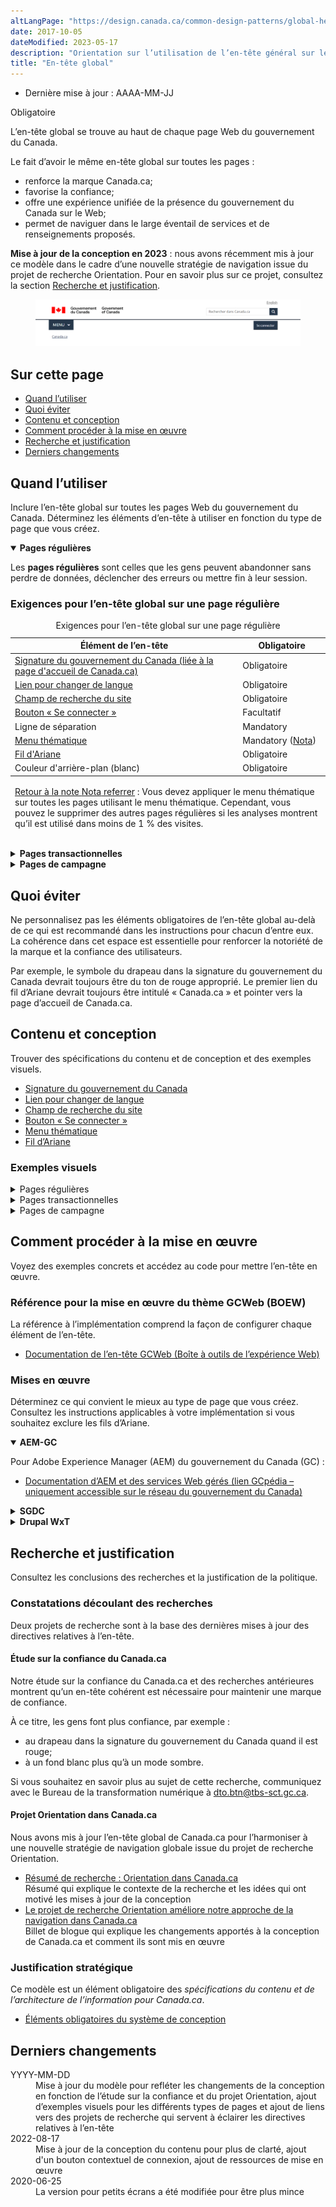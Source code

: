 ```yaml
---
altLangPage: "https://design.canada.ca/common-design-patterns/global-header.html"
date: 2017-10-05
dateModified: 2023-05-17
description: "Orientation sur l’utilisation de l’en-tête général sur les pages Canada.ca. L’en-tête général se trouve dans la partie supérieure de chaque page Web du gouvernement du Canada."
title: "En-tête global"
---
```

<div class="cnt-wdth-lmtd">
  <div class="row">
    <div class="col-md-12 pull-left">
      <ul class="list-inline small mrgn-bttm-sm" id="list-inline-desktop-only">
        <li class="mrgn-rght-lg">Dernière mise à jour&nbsp;: AAAA-MM-JJ</li>
      </ul>
    </div>
  </div>
  <p><span class="label label-danger">Obligatoire</span></p>
  <p>L’en-tête global se trouve au haut de chaque page Web du gouvernement du Canada.</p>
  <p>Le fait d’avoir le même en-tête global sur toutes les pages&nbsp;:</p>
  <ul>
    <li>renforce la marque Canada.ca;</li>
    <li>favorise la confiance;</li>
    <li>offre une expérience unifiée de la présence du gouvernement du Canada sur le Web;</li>
    <li>permet de naviguer dans le large éventail de services et de renseignements proposés.</li>
  </ul>
  <p><strong>Mise à jour de la conception en 2023</strong>&nbsp;: nous avons récemment mis à jour ce modèle dans le cadre d’une nouvelle stratégie de navigation issue du projet de recherche Orientation. Pour en savoir plus sur ce projet, consultez la section <a href="#recherche">Recherche et justification</a>.</p>
  <div class="pattern-demo mrgn-tp-lg">
    <figure class="mrgn-bttm-sm"><img src="../images/01-signin-button-lg-fr.png" class="img-responsive" alt=""></figure>
  </div>
  <section>
    <h2>Sur cette page</h2>
    <ul>
      <li><a href="#quand">Quand l’utiliser</a></li>
      <li><a href="#eviter">Quoi éviter</a></li>
      <li><a href="#contenu">Contenu et conception</a></li>
      <li><a href="#implementation">Comment procéder à la mise en œuvre</a></li>
      <li><a href="#recherche">Recherche et justification</a></li>
      <li><a href="#changements">Derniers changements</a></li>
    </ul>
  </section>
  <h2 id="quand">Quand l’utiliser</h2>
  <p>Inclure l’en-tête global sur toutes les pages Web du gouvernement du Canada. Déterminez les éléments d’en-tête à utiliser en fonction du type de page que vous créez.</p>
</div>
<div class="row">
  <div class="col-md-8">
    <div class="wb-tabs mrgn-tp-lg">
      <div class="tabpanels">
        <details id="001" open="open">
          <summary><strong>Pages régulières</strong></summary>
          <p class="mrgn-tp-lg">Les <strong>pages régulières</strong> sont celles que les gens peuvent abandonner sans perdre de données, déclencher des erreurs ou mettre fin à leur session.</p>
          <h3>Exigences pour l’en-tête global sur une page régulière</h3>
          <div class="panel panel-default mrgn-tp-md">
            <table class="table table-striped" id="mandatory-01" aria-live="polite">
              <caption class="wb-inv">
              Exigences pour l’en-tête global sur une page régulière
              </caption>
              <thead>
                <tr>
                  <th class="col-md-8">Élément de l’en-tête</th>
                  <th class="col-md-4">Obligatoire</th>
                </tr>
              </thead>
              <tbody>
                <tr>
                  <td><a href="signature.html">Signature du gouvernement du Canada (liée à la page d'accueil de Canada.ca)</a></td>
                  <td><span class="far fa-check-circle text-success"></span><span class="wb-inv"> Obligatoire</span></td>
                </tr>
                <tr>
                  <td><a href="changer-langue.html">Lien pour changer de langue</a></td>
                  <td><span class="far fa-check-circle text-success"></span><span class="wb-inv"> Obligatoire</span></td>
                </tr>
                <tr>
                  <td><a href="champ-recherche.html">Champ de recherche du site</a></td>
                  <td><span class="far fa-check-circle text-success"></span><span class="wb-inv"> Obligatoire</span></td>
                </tr>
                <tr>
                  <td><a href="connexion-contextuel.html">Bouton &laquo;&nbsp;Se connecter&nbsp;&raquo;</a></td>
                  <td><span class="far fa-check-circle text-success"></span><span class="wb-inv"> Facultatif</span></td>
                </tr>
                <tr>
                  <td>Ligne de séparation</td>
                  <td><span class="far fa-check-circle text-success"></span><span class="wb-inv"> Mandatory</span></td>
                </tr>
                <tr>
                  <td><a href="menu-site.html">Menu thématique</a></td>
                  <td><span class="far fa-check-circle text-success"></span><span class="wb-inv"> Mandatory</span> <span class="small">(<a href="#smenu-note" id="smenu">Nota</a>)</span></td>
                </tr>
                <tr>
                  <td><a href="fil-ariane.html">Fil d'Ariane</a></td>
                  <td><span class="far fa-check-circle text-success"></span><span class="wb-inv"> Obligatoire</span></td>
                </tr>
                <tr>
                  <td>Couleur d'arrière-plan (blanc)</td>
                  <td><span class="far fa-check-circle text-success"></span><span class="wb-inv"> Obligatoire</span></td>
                </tr>
              </tbody>
              <tfoot>
                <tr>
                  <td colspan="2"><div class="fn-rtn small mrgn-tp-md" id="smenu-note">
                      <p><a href="#smenu"><span class="wb-inv">Retour à la note </span>Nota<span class="wb-inv"> referrer</span></a>&nbsp;: Vous devez appliquer le menu thématique sur toutes les pages utilisant le menu thématique. Cependant, vous pouvez le supprimer des autres pages régulières si les analyses montrent qu’il est utilisé dans moins de 1 % des visites.</p>
                    </div></td>
                </tr>
              </tfoot>
            </table>
          </div>
        </details>
        <details id="002">
          <summary><strong>Pages transactionnelles</strong></summary>
          <p class="mrgn-tp-lg">Les <strong>pages transactionnelles</strong> sont des pages où les gens sont engagés dans un processus transactionnel, et le fait de suivre par erreur d’autres liens entraînerait des erreurs, une perte de données ou une interruption accidentelle de la session.</p>
          <h3>Exigences pour l’en-tête global sur une page transactionnelle</h3>
          <div class="panel panel-default mrgn-tp-md">
            <table class="table table-striped" id="mandatory-02" aria-live="polite">
              <caption class="wb-inv">
              Exigences pour l’en-tête global 
              </caption>
              <thead>
                <tr>
                  <th class="col-md-8">Élément de l’en-tête</th>
                  <th class="col-md-4">Obligatoire</th>
                </tr>
              </thead>
              <tbody>
                <tr>
                  <td><a href="signature.html">Signature du gouvernement du Canada (liée à la page d'accueil de Canada.ca)</a></td>
                  <td><span class="far fa-check-circle text-success"></span><span class="wb-inv"> Obligatoire</span> (Le lien vers la page d'accueil de Canada.ca est facultatif)</td>
                </tr>
                <tr>
                  <td><a href="changer-langue.html">Lien pour changer de langue</a></td>
                  <td><span class="far fa-check-circle text-success"></span><span class="wb-inv"> Mandatory</span> <span class="small">(<a href="#tmenu-note" id="tmenu">Nota</a>)</span></td>
                </tr>
                <tr>
                  <td><a href="champ-recherche.html">Champ de recherche du site</a></td>
                  <td>Facultatif</td>
                </tr>
                <tr>
                  <td><a href="connexion-contextuel.html">Bouton &laquo;&nbsp;Se connecter&nbsp;&raquo;</a></td>
                  <td>Facultatif</td>
                </tr>
                <tr>
                  <td>Ligne de séparation</td>
                  <td><span class="far fa-check-circle text-success"></span><span class="wb-inv"> Mandatory</span></td>
                </tr>
                <tr>
                  <td><a href="menu-site.html">Menu thématique</a></td>
                  <td>Facultatif</td>
                </tr>
                <tr>
                  <td><a href="fil-ariane.html">Fil d'Ariane</a></td>
                  <td>Facultatif</td>
                </tr>
                <tr>
                  <td>Couleur d'arrière-plan (blanc)</td>
                  <td><span class="far fa-check-circle text-success"></span><span class="wb-inv">Obligatoire</span></td>
                </tr>
              </tbody>
              <tfoot>
                <tr>
                  <td colspan="2"><div class="fn-rtn small mrgn-tp-md" id="tmenu-note">
                      <p><a href="#tmenu"><span class="wb-inv">Retour à la note</span>Nota<span class="wb-inv"> referrer</span></a>&nbsp;: Les nouvelles pages transactionnelles des applications Web doivent permettre aux utilisateurs de basculer entre les langues officielles. Les anciennes applications Web qui ne permettent pas de basculer d’une langue à l’autre doivent être mises à jour ou remplacées. En attendant, vous pouvez omettre le basculement entre les langues si son utilisation entraîne une perte de données.</p>
                    </div></td>
                </tr>
              </tfoot>
            </table>
          </div>
        </details>
        <details id="003">
          <summary><strong>Pages de campagne</strong></summary>
          <p class="mrgn-tp-lg">Les <strong>pages de campagne</strong> sont des pages d'accueil pour les campagnes de marketing ou de publicité externes. La flexibilité de la présentation permet aux institutions de faire correspondre des éléments de leur campagne externe avec cette page d'accueil.</p>
          <h3>Exigences pour l’en-tête global sur une page de campagne</h3>
          <div class="panel panel-default mrgn-tp-md">
            <table class="table table-striped" id="mandatory-03" aria-live="polite">
              <caption class="wb-inv">
              Exigences pour l’en-tête global 
              </caption>
              <thead>
                <tr>
                  <th class="col-md-8">Élément de l’en-tête</th>
                  <th class="col-md-4">Obligatoire</th>
                </tr>
              </thead>
              <tbody>
                <tr>
                  <td><a href="signature.html">Signature du gouvernement du Canada (liée à la page d'accueil de Canada.ca)</a></td>
                  <td><span class="far fa-check-circle text-success"></span><span class="wb-inv"> Obligatoire</span></td>
                </tr>
                <tr>
                  <td><a href="changer-langue.html">Lien pour changer de langue</a></td>
                  <td><span class="far fa-check-circle text-success"></span><span class="wb-inv"> Obligatoire</span></td>
                </tr>
                <tr>
                  <td><a href="champ-recherche.html">Champ de recherche du site</a></td>
                  <td><span class="far fa-check-circle text-success"></span><span class="wb-inv"> Obligatoire</span></td>
                </tr>
                <tr>
                  <td><a href="connexion-contextuel.html">Bouton &laquo;&nbsp;Se connecter&nbsp;&raquo;</a></td>
                  <td>Facultatif</td>
                </tr>
                <tr>
                  <td>Ligne de séparation</td>
                  <td><span class="far fa-check-circle text-success"></span><span class="wb-inv"> Mandatory</span></td>
                </tr>
                <tr>
                  <td><a href="menu-site.html">Menu thématique</a></td>
                  <td>Facultatif</td>
                </tr>
                <tr>
                  <td><a href="fil-ariane.html">Fil d'Ariane</a></td>
                  <td><span class="far fa-check-circle text-success"></span><span class="wb-inv"> Obligatoire</span></td>
                </tr>
                <tr>
                  <td>Couleur d'arrière-plan (blanc)</td>
                  <td><span class="far fa-check-circle text-success"></span><span class="wb-inv"> Obligatoire</span></td>
                </tr>
              </tbody>
            </table>
          </div>
        </details>
      </div>
    </div>
  </div>
</div>
<div class="cnt-wdth-lmtd">
  <h2 id="eviter">Quoi éviter</h2>
  <p>Ne personnalisez pas les éléments obligatoires de l’en-tête global au-delà de ce qui est recommandé dans les instructions pour chacun d’entre eux. La cohérence dans cet espace est essentielle pour renforcer la notoriété de la marque et la confiance des utilisateurs.</p>
  <p>Par exemple, le symbole du drapeau dans la signature du gouvernement du Canada devrait toujours être du ton de rouge approprié. Le premier lien du fil d’Ariane devrait toujours être intitulé &laquo;&nbsp;Canada.ca&nbsp;&raquo; et pointer vers la page d’accueil de Canada.ca.</p>
  <h2 id="contenu">Contenu et conception</h2>
  <p>Trouver des spécifications du contenu et de conception et des exemples visuels.</p>
  <ul>
    <li><a href="https://conception.canada.ca/configurations-conception-communes/en-tete-general.html">Signature du gouvernement du Canada</a></li>
    <li><a href="https://conception.canada.ca/configurations-conception-communes/changer-langue.html">Lien pour changer de langue</a></li>
    <li><a href="https://conception.canada.ca/configurations-conception-communes/connexion-contextuel.html">Champ de recherche du site</a></li>
    <li><a href="https://conception.canada.ca/configurations-conception-communes/connexion-contextuel.html">Bouton &laquo;&nbsp;Se connecter&nbsp;&raquo;</a></li>
    <li><a href="https://conception.canada.ca/configurations-conception-communes/menu-site.html">Menu thématique</a></li>
    <li><a href="https://conception.canada.ca/configurations-conception-communes/fil-ariane.html">Fil d’Ariane</a></li>
  </ul>
  <h3>Exemples visuels</h3>
  <details>
    <summary class="bg-info">Pages régulières</summary>
    <div class="pattern-demo mrgn-tp-lg">
      <figure>
        <figcaption><b>En-tête global : pages régulières, grand écran</b></figcaption>
        <img src="../images/01-signin-button-lg-fr.png" class="img-responsive" alt="">
        <details class="mrgn-tp-md">
          <summary class="wb-toggle small" data-toggle="{&quot;print&quot;:&quot;on&quot;}">Texte de remplacement&nbsp;: schéma de l’en-tête global pour les grands écrans.</summary>
          <p class="mrgn-tp-lg">Sur les grands écrans, l’en-tête global sur une page régulière comporte 4 lignes&nbsp;:</p>
          <ol>
            <li>Lien pour changer de langue à l’extrême droite;</li>
            <li>Signature du gouvernement du Canada à gauche, champ de recherche du site à droite;</li>
            <li>Sous une ligne de séparation, le menu thématique se trouve à gauche, le bouton facultatif &laquo;&nbsp;Se connecter&nbsp;&raquo; se trouve à droite;</li>
            <li>Fil d’Ariane à gauche.</li>
          </ol>
        </details>
      </figure>
    </div>
    <div class="pattern-demo mrgn-tp-lg">
      <figure>
        <figcaption><b>En-tête global : pages régulières, petit écran</b></figcaption>
        <img src="../images/01-signin-button-sm-fr.png" class="img-responsive" alt="">
        <details class="mrgn-tp-md">
          <summary class="wb-toggle small" data-toggle="{&quot;print&quot;:&quot;on&quot;}">Texte de remplacement&nbsp;: schéma de l’en-tête global pour les petits écrans.</summary>
          <p class="mrgn-tp-lg">Sur les petits écrans, l’en-tête global sur une page régulière comporte 4 lignes&nbsp;:</p>
          <ol>
            <li>Signature du gouvernement du Canada à gauche, lien pour changer de langue à l’extrême droite;</li>
            <li>Le champ de recherche du site couvre toute la ligne;</li>
            <li>Sous une ligne de séparation, le menu thématique se trouve à gauche, le bouton facultatif &laquo;&nbsp;Se connecter&nbsp;&raquo; se trouve à droite;</li>
            <li>Fil d’Ariane à gauche.</li>
          </ol>
        </details>
      </figure>
    </div>
  </details>
  <details>
    <summary class="bg-info">Pages transactionnelles</summary>
    <div class="pattern-demo mrgn-tp-lg">
      <figure>
        <figcaption><b>En-tête global minimum&nbsp;: pages transactionnelles, grand écran</b></figcaption>
        <img src="../images/01-global-header-transactional-lg-fr.png" class="img-responsive" alt="">
        <details class="mrgn-tp-md">
          <summary class="wb-toggle small" data-toggle="{&quot;print&quot;:&quot;on&quot;}">Texte de remplacement&nbsp;: schéma de l’en-tête global minimum sur un grand écran</summary>
          <p class="mrgn-tp-lg">Sur les grands écrans, l’en-tête global minimum sur une page transactionnelle comporte 2 lignes&nbsp;:</p>
          <ol>
            <li>Lien pour changer de langue à l’extrême droite;</li>
            <li>Signature du gouvernement du Canada à gauche avec une ligne de séparation en dessous.</li>
          </ol>
        </details>
      </figure>
    </div>
    <div class="pattern-demo mrgn-tp-lg">
      <figure>
        <figcaption><b>En-tête global minimum&nbsp;: pages transactionnelles, petit écran</b></figcaption>
        <img src="../images/01-global-header-transactional-sm-fr.png" class="img-responsive" alt="">
        <details class="mrgn-tp-md">
          <summary class="wb-toggle small" data-toggle="{&quot;print&quot;:&quot;on&quot;}">Texte de remplacement&nbsp;: schéma de l’en-tête global minimum sur un petit écran</summary>
          <p class="mrgn-tp-lg">Sur les petits écrans, l’en-tête global minimum sur une page transactionnelle comporte une seule ligne&nbsp;:</p>
          <ol>
            <li>Signature du gouvernement du Canada à gauche, lien pour changer de langue à droite, avec une ligne de séparation en dessous.</li>
          </ol>
        </details>
      </figure>
    </div>
  </details>
  <details>
    <summary class="bg-info">Pages de campagne</summary>
    <div class="pattern-demo mrgn-tp-lg">
      <figure>
        <figcaption><b>En-tête global minimum&nbsp;: pages de campagne, grand écran</b></figcaption>
        <img src="../images/01-global-header-campaign-lg-fr.png" class="img-responsive" alt="">
        <details class="mrgn-tp-md">
          <summary class="wb-toggle small" data-toggle="{&quot;print&quot;:&quot;on&quot;}">Texte de remplacement&nbsp;: schéma de l’en-tête global minimum sur un grand écran</summary>
          <p class="mrgn-tp-lg">Sur les grands écrans, l’en-tête global minimum sur une page de campagne comporte 3 lignes&nbsp;:</p>
          <ol>
            <li>Lien pour changer de langue à l’extrême droite;</li>
            <li>Signature du gouvernement du Canada à gauche, champ de recherche du site à droite;</li>
            <li>Sous une ligne de séparation, le fil d’Ariane est à gauche.</li>
          </ol>
        </details>
      </figure>
    </div>
    <div class="pattern-demo mrgn-tp-lg">
      <figure>
        <figcaption><b>En-tête global minimum&nbsp;: pages de campagne, petit écran</b></figcaption>
        <img src="../images/01-global-header-campaign-sm-fr.png" class="img-responsive" alt="">
        <details class="mrgn-tp-md">
          <summary class="wb-toggle small" data-toggle="{&quot;print&quot;:&quot;on&quot;}">Texte de remplacement&nbsp;: schéma de l’en-tête global minimum sur un petit écran</summary>
          <p class="mrgn-tp-lg">Sur les petits écrans, l’en-tête global minimum sur une page de campagne comporte 3 lignes&nbsp;:</p>
          <ol>
            <li>Signature du gouvernement du Canada à gauche, lien pour changer de langue à l’extrême droite;</li>
            <li>Le champ de recherche du site couvre toute la ligne;</li>
            <li>Sous une ligne de séparation, le fil d’Ariane est à gauche.</li>
          </ol>
        </details>
      </figure>
    </div>
  </details>
  <h2 id="implementation">Comment procéder à la mise en œuvre</h2>
  <p>Voyez des exemples concrets et accédez au code pour mettre l’en-tête en œuvre.</p>
  <h3>Référence pour la mise en œuvre du thème GCWeb (BOEW)</h3>
  <p>La référence à l’implémentation comprend la façon de configurer chaque élément de l’en-tête.</p>
  <ul>
    <li><a href="https://wet-boew.github.io/GCWeb/sites/header/header-docs-fr.html">Documentation de l’en-tête GCWeb (Boîte à outils de l’expérience Web)</a></li>
  </ul>
  <h3>Mises en œuvre</h3>
  <p>Déterminez ce qui convient le mieux au type de page que vous créez. Consultez les instructions applicables à votre implémentation si vous souhaitez exclure les fils d’Ariane.</p>
</div>
<div class="row">
  <div class="col-md-8">
    <div class="wb-tabs mrgn-tp-lg">
      <div class="tabpanels">
        <details id="004" open="open">
          <summary><strong>AEM-GC</strong></summary>
          <p class="mrgn-tp-lg">Pour Adobe Experience Manager (AEM) du gouvernement du Canada (GC)&nbsp;:</p>
          <ul>
            <li><a href="https://www.gcpedia.gc.ca/wiki/AEM_GC-specific_Documentation_6.5?setlang=fr&uselang=fr">Documentation d’AEM et des services Web gérés (lien GCpédia – uniquement accessible sur le réseau du gouvernement du Canada)</a></li>
          </ul>
        </details>
        <details id="005">
          <summary><strong>SGDC</strong></summary>
          <p class="mrgn-tp-lg">Pour la solution de gabarits à déploiement centralisé (SGDC)&nbsp;:</p>
          <ul>
            <li><a href="https://cenw-wscoe.github.io/sgdc-cdts/docs/index-fr.html">Documentation de la SGDC</a></li>
          </ul>
        </details>
        <details id="006">
          <summary><strong>Drupal WxT</strong></summary>
          <p class="mrgn-tp-lg">Pour Drupal WxT&nbsp;:</p>
          <ul>
            <li><a href="https://drupalwxt.github.io/fr/">Documentation de Drupal WxT</a></li>
          </ul>
        </details>
      </div>
    </div>
  </div>
</div>
<div class="cnt-wdth-lmtd">
  <h2 id="recherche">Recherche et justification</h2>
  <p>Consultez les conclusions des recherches et la justification de la politique.</p>
  <h3>Constatations découlant des recherches</h3>
  <p>Deux projets de recherche sont à la base des dernières mises à jour des directives relatives à l’en-tête.</p>
  <h4>Étude sur la confiance du Canada.ca</h4>
  <p>Notre étude sur la confiance du Canada.ca et des recherches antérieures montrent qu’un en-tête cohérent est nécessaire pour maintenir une marque de confiance.</p>
  <p>À ce titre, les gens font plus confiance, par exemple :</p>
  <ul>
    <li>au drapeau dans la signature du gouvernement du Canada quand il est rouge;</li>
    <li>à un fond blanc plus qu’à un mode sombre.</li>
  </ul>
  <p>Si vous souhaitez en savoir plus au sujet de cette recherche, communiquez avec le Bureau de la transformation numérique à <a href="mailto:dto.btn@tbs-sct.gc.ca">dto.btn@tbs-sct.gc.ca</a>.</p>
  <h4>Projet Orientation dans Canada.ca</h4>
  <p>Nous avons mis à jour l’en-tête global de Canada.ca pour l’harmoniser à une nouvelle stratégie de navigation globale issue du projet de recherche Orientation.</p>
  <ul>
    <li><a href="https://blogue.canada.ca/resumes-recherche/orientation-dans-canada-ca.html">Résumé de recherche&nbsp;: Orientation dans Canada.ca</a><br>
      Résumé qui explique le contexte de la recherche et les idées qui ont motivé les mises à jour de la conception</li>
    <li><a href="https://blogue.canada.ca/2022/12/21/le-projet-orientation.html">Le projet de recherche Orientation améliore notre approche de la navigation dans Canada.ca</a><br>
      Billet de blogue qui explique les changements apportés à la conception de Canada.ca et comment ils sont mis en œuvre</li>
  </ul>
  <h3>Justification stratégique</h3>
  <p>Ce modèle est un élément obligatoire des <cite>spécifications du contenu et de l’architecture de l’information pour Canada.ca</cite>.</p>
  <ul>
    <li><a href="https://www.canada.ca/fr/secretariat-conseil-tresor/services/communications-gouvernementales/specifications-contenu-architecture-information-canada/elements-obligatoires.html#header-footer">Éléments obligatoires du système de conception</a></li>
  </ul>
  <h2 id="changements">Derniers changements</h2>
  <dl class="dl-horizontal">
    <dt>
      <time datetime="YYYY-MM-DD" class="link-muted">YYYY-MM-DD</time>
    </dt>
    <dd>Mise à jour du modèle pour refléter les changements de la conception en fonction de l’étude sur la confiance et du projet Orientation, ajout d’exemples visuels pour les différents types de pages et ajout de liens vers des projets de recherche qui servent à éclairer les directives relatives à l’en-tête</dd>
    <dt>
      <time datetime="2022-08-17" class="link-muted">2022-08-17</time>
    </dt>
    <dd>Mise à jour de la conception du contenu pour plus de clarté, ajout d'un bouton contextuel de connexion, ajout de ressources de mise en œuvre</dd>
    <dt>
      <time datetime="2020-06-25" class="link-muted">2020-06-25</time>
    </dt>
    <dd>La version pour petits écrans a été modifiée pour être plus mince </dd>
  </dl>
</div>
